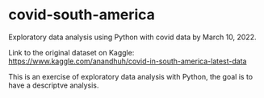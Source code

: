 # covid-south-america
Exploratory data analysis using Python with covid data by March 10, 2022.

Link to the original dataset on Kaggle: https://www.kaggle.com/anandhuh/covid-in-south-america-latest-data

This is an exercise of exploratory data analysis with Python, the goal is to have a descriptve analysis.
